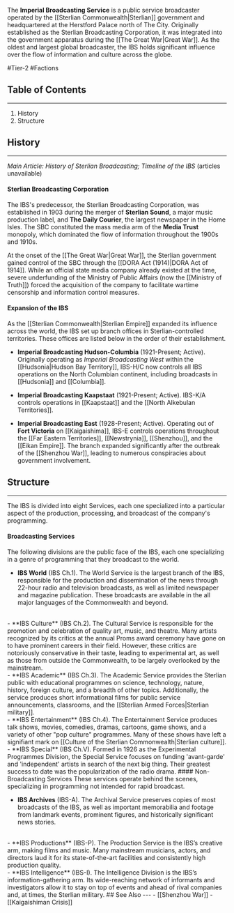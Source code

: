 The **Imperial Broadcasting Service** is a public service broadcaster operated by the [[Sterlian Commonwealth|Sterlian]] government and headquartered at the Herstford Palace north of The City. Originally established as the Sterlian Broadcasting Corporation, it was integrated into the government apparatus during the [[The Great War|Great War]]. As the oldest and largest global broadcaster, the IBS holds significant influence over the flow of information and culture across the globe.

#Tier-2 #Factions 
## Table of Contents
---
1) History
2) Structure
## History
---
*Main Article: History of Sterlian Broadcasting; Timeline of the IBS* (articles unavailable)
#### Sterlian Broadcasting Corporation
The IBS's predecessor, the Sterlian Broadcasting Corporation, was established in 1903 during the merger of **Sterlian Sound**, a major music production label, and **The Daily Courier**, the largest newspaper in the Home Isles. The SBC constituted the mass media arm of the **Media Trust** monopoly, which dominated the flow of information throughout the 1900s and 1910s.

At the onset of the [[The Great War|Great War]], the Sterlian government gained control of the SBC through the [[DORA Act (1914)|DORA Act of 1914]]. While an official state media company already existed at the time, severe underfunding of the Ministry of Public Affairs (now the [[Ministry of Truth]]) forced the acquisition of the company to facilitate wartime censorship and information control measures.

#### Expansion of the IBS
As the [[Sterlian Commonwealth|Sterlian Empire]] expanded its influence across the world, the IBS set up branch offices in Sterlian-controlled territories. These offices are listed below in the order of their establishment.

- **Imperial Broadcasting Hudson-Columbia** (1921-Present; Active). Originally operating as *Imperial Broadcasting West* within the [[Hudsonia|Hudson Bay Territory]], IBS-H/C now controls all IBS operations on the North Columbian continent, including broadcasts in [[Hudsonia]] and [[Columbia]].

- **Imperial Broadcasting Kaapstaat** (1921-Present; Active). IBS-K/A controls operations in [[Kaapstaat]] and the [[North Alkebulan Territories]].

- **Imperial Broadcasting East** (1928-Present; Active). Operating out of **Fort Victoria** on [[Kaigaishima]], IBS-E controls operations throughout the [[Far Eastern Territories]], [[Newstrynia]], [[Shenzhou]], and the [[Eikan Empire]]. The branch expanded significantly after the outbreak of the [[Shenzhou War]], leading to numerous conspiracies about government involvement.

## Structure
---
The IBS is divided into eight Services, each one specialized into a particular aspect of the production, processing, and broadcast of the company's programming.
#### Broadcasting Services
The following divisions are the public face of the IBS, each one specializing in a genre of programming that they broadcast to the world.

- **IBS World** (IBS Ch.1). The World Service is the largest branch of the IBS, responsible for the production and dissemination of the news through 22-hour radio and television broadcasts, as well as limited newspaper and magazine publication. These broadcasts are available in the all major languages of the Commonwealth and beyond.
</br>
- **IBS Culture** (IBS Ch.2). The Cultural Service is responsible for the promotion and celebration of quality art, music, and theatre. Many artists recognized by its critics at the annual Proms award ceremony have gone on to have prominent careers in their field. However, these critics are notoriously conservative in their taste, leading to experimental art, as well as those from outside the Commonwealth, to be largely overlooked by the mainstream.
</br>
- **IBS Academic** (IBS Ch.3). The Academic Service provides the Sterlian public with educational programmes on science, technology, nature, history, foreign culture, and a breadth of other topics. Additionally, the service produces short informational films for public service announcements, classrooms, and the [[Sterlian Armed Forces|Sterlian military]].
</br>
- **IBS Entertainment** (IBS Ch.4). The Entertainment Service produces talk shows, movies, comedies, dramas, cartoons, game shows, and a variety of other "pop culture" programmes. Many of these shows have left a signifiant mark on [[Culture of the Sterlian Commonwealth|Sterlian culture]].
</br>
- **IBS Special** (IBS Ch.V). Formed in 1926 as the Experimental Programmes Division, the Special Service focuses on funding 'avant-garde' and 'independent' artists in search of the next big thing. Their greatest success to date was the popularization of the radio drama.
#### Non-Broadcasting Services
These services operate behind the scenes, specializing in programming not intended for rapid broadcast.

- **IBS Archives** (IBS-A). The Archival Service preserves copies of most broadcasts of the IBS, as well as important memorabilia and footage from landmark events, prominent figures, and historically significant news stories.
</br>
- **IBS Productions** (IBS-P). The Production Service is the IBS’s creative arm, making films and music. Many mainstream musicians, actors, and directors laud it for its state-of-the-art facilities and consistently high production quality.
</br>
- **IBS Intelligence** (IBS-I). The Intelligence Division is the IBS’s information-gathering arm. Its wide-reaching network of informants and investigators allow it to stay on top of events and ahead of rival companies and, at times, the Sterlian military.
## See Also
---
- [[Shenzhou War]]
- [[Kaigaishiman Crisis]]